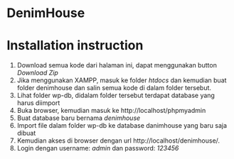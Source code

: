 DenimHouse
==========

# Installation instruction

1. Download semua kode dari halaman ini, dapat menggunakan button *Download Zip*
2. Jika menggunakan XAMPP, masuk ke folder *htdocs* dan kemudian buat folder denimhouse dan salin semua kode di dalam folder tersebut.
3. Lihat folder wp-db, didalam folder tersebut terdapat database yang harus diimport
4. Buka browser, kemudian masuk ke http://localhost/phpmyadmin
5. Buat database baru bernama *denimhouse*
6. Import file dalam folder wp-db ke database danimhouse yang baru saja dibuat
7. Kemudian akses di browser dengan url http://localhost/denimhouse/.
8. Login dengan username: *admin* dan password: *123456*